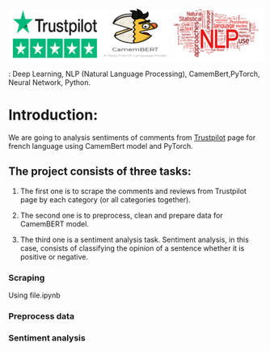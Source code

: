 <img src = 'https://github.com/khasaad/Natural_Language_Processing_for_sentiment_analysis/blob/main/images/logo.PNG'>

<b Key words></b>: Deep Learning, NLP (Natural Language Processing), CamemBert,PyTorch, Neural Network, Python.

# Introduction:

We are going to analysis sentiments of comments from <a href = 'https://www.trustpilot.com/'>Trustpilot</a> page for french language using CamemBert model and PyTorch. 

## The project consists of three tasks:

1. The first one is to scrape the comments and reviews from Trustpilot page by each category (or all categories together). 

2. The second one is to preprocess, clean and prepare data for CamemBERT model.

3. The third one is a sentiment analysis task. Sentiment analysis, in this case, consists of classifying the opinion of a sentence whether it is positive or negative.

### Scraping 

Using file.ipynb

### Preprocess data

### Sentiment analysis
